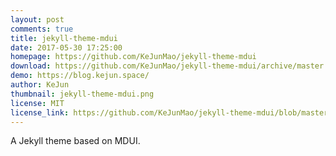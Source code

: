 ```yaml
---
layout: post
comments: true
title: jekyll-theme-mdui
date: 2017-05-30 17:25:00 
homepage: https://github.com/KeJunMao/jekyll-theme-mdui
download: https://github.com/KeJunMao/jekyll-theme-mdui/archive/master.zip
demo: https://blog.kejun.space/
author: KeJun
thumbnail: jekyll-theme-mdui.png
license: MIT
license_link: https://github.com/KeJunMao/jekyll-theme-mdui/blob/master/LICENSE.txt
---
```


A Jekyll theme based on MDUI.
